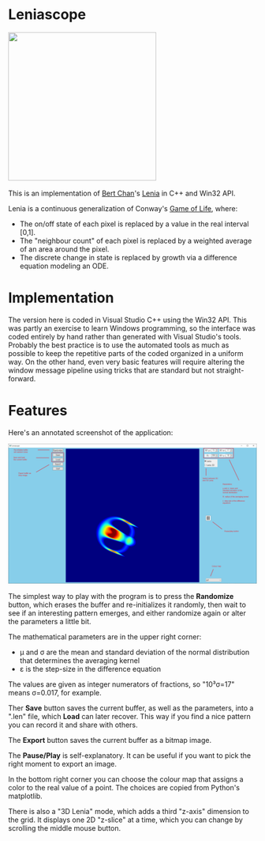 # Leniascope

<img src=images/orbium.bmp height=300 width=300>

This is an implementation of <a href=https://chakazul.github.io/>Bert Chan</a>'s <a href=https://en.wikipedia.org/wiki/Lenia>Lenia</a> in C++ and Win32 API.

Lenia is a continuous generalization of Conway's <a href=https://en.wikipedia.org/wiki/Conway%27s_Game_of_Life>Game of Life</a>, where:

- The on/off state of each pixel is replaced by a value in the real interval [0,1].
- The "neighbour count" of each pixel is replaced by a weighted average of an area around the pixel.
- The discrete change in state is replaced by growth via a difference equation modeling an ODE.

# Implementation

The version here is coded in Visual Studio C++ using the Win32 API. This was partly an exercise to learn Windows programming, so the interface was coded entirely by hand rather than generated with Visual Studio's tools. Probably the best practice is to use the automated tools as much as possible to keep the repetitive parts of the coded organized in a uniform way. On the other hand, even very basic features will require altering the window message pipeline using tricks that are standard but not straight-forward.

# Features

Here's an annotated screenshot of the application:

<fig>
<img src=images/screenshot.jpg>
</fig>

The simplest way to play with the program is to press the **Randomize** button, which erases the buffer and re-initializes it randomly, then wait to see if an interesting pattern emerges, and either
randomize again or alter the parameters a little bit.

The mathematical parameters are in the upper right corner:
- μ and σ are the mean and standard deviation of the normal distribution that determines the averaging kernel
- ε is the step-size in the difference equation

The values are given as integer numerators of fractions, so "10³σ=17" means σ=0.017, for example.

Ther **Save** button saves the current buffer, as well as the parameters, into a ".len" file, which **Load** can later recover. This way if you find a nice pattern you can record it and share with others.

The **Export** button saves the current buffer as a bitmap image. 

The **Pause/Play** is self-explanatory. It can be useful if you want to pick the right moment to export an image.

In the bottom right corner you can choose the colour map that assigns a color to the real value of a point. The choices are copied from Python's matplotlib.

There is also a "3D Lenia" mode, which adds a third "z-axis" dimension to the grid. It displays one 2D "z-slice" at a time, which you can change by scrolling the middle mouse button.



  
